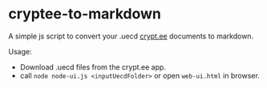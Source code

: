 # cryptee-to-markdown
A simple js script to convert your .uecd [crypt.ee](https://github.com/cryptee) documents to markdown.

Usage:
* Download .uecd files from the crypt.ee app.
* call `node node-ui.js <inputUecdFolder>` or open `web-ui.html` in browser.
